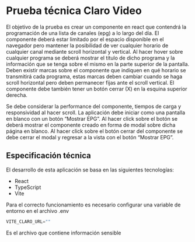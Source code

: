 # Prueba técnica Claro Video

El objetivo de la prueba es crear un componente en react que contendrá la programación de
una lista de canales (epg) a lo largo del día. El componente deberá estar limitado por el
espacio disponible en el navegador pero mantener la posibilidad de ver cualquier horario de
cualquier canal mediante scroll horizontal y vertical. Al hacer hover sobre cualquier
programa se deberá mostrar el título de dicho programa y la información que se tenga sobre
el mismo en la parte superior de la pantalla. Deben existir marcas sobre el componente que
indiquen en qué horario se transmitirá cada programa, estas marcas deben cambiar cuando
se haga scroll horizontal pero deben permanecer fijas ante el scroll vertical.
El componente debe también tener un botón cerrar (X) en la esquina superior derecha.

Se debe considerar la performance del componente, tiempos de carga y responsividad al
hacer scroll.
La aplicación debe iniciar como una pantalla en blanco con un botón “Mostrar EPG”. Al
hacer click sobre el botón se deberá mostrar el componente creado en forma de modal
sobre dicha página en blanco. Al hacer click sobre el botón cerrar del componente se debe
cerrar el modal y regresar a la vista con el botón “Mostrar EPG”.

## Especificación técnica

El desarrollo de esta aplicación se basa en las siguientes tecnologías:

- React
- TypeScript
- Vite

Para el correcto funcionamiento es necesario configurar una variable de entorno en el archivo .env

```js
VITE_CLARO_URL=""
```

Es el archivo que contiene información sensible
